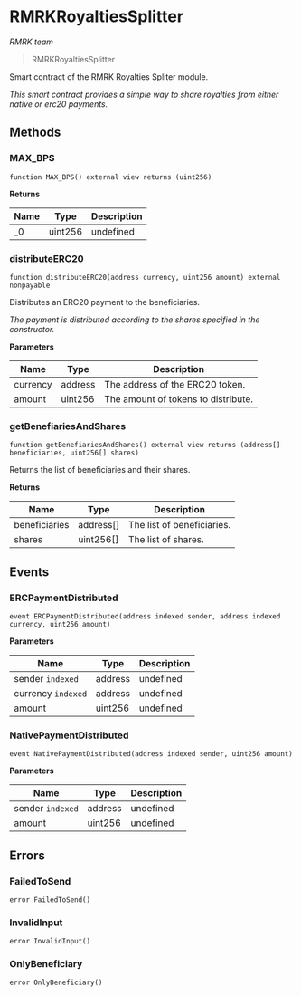 # RMRKRoyaltiesSplitter

*RMRK team*

> RMRKRoyaltiesSplitter

Smart contract of the RMRK Royalties Spliter module.

*This smart contract provides a simple way to share royalties from either native or erc20 payments.*

## Methods

### MAX_BPS

```solidity
function MAX_BPS() external view returns (uint256)
```






**Returns**

| Name | Type | Description |
|---|---|---|
| _0 | uint256 | undefined |

### distributeERC20

```solidity
function distributeERC20(address currency, uint256 amount) external nonpayable
```

Distributes an ERC20 payment to the beneficiaries.

*The payment is distributed according to the shares specified in the constructor.*

**Parameters**

| Name | Type | Description |
|---|---|---|
| currency | address | The address of the ERC20 token. |
| amount | uint256 | The amount of tokens to distribute. |

### getBenefiariesAndShares

```solidity
function getBenefiariesAndShares() external view returns (address[] beneficiaries, uint256[] shares)
```

Returns the list of beneficiaries and their shares.




**Returns**

| Name | Type | Description |
|---|---|---|
| beneficiaries | address[] | The list of beneficiaries. |
| shares | uint256[] | The list of shares. |



## Events

### ERCPaymentDistributed

```solidity
event ERCPaymentDistributed(address indexed sender, address indexed currency, uint256 amount)
```





**Parameters**

| Name | Type | Description |
|---|---|---|
| sender `indexed` | address | undefined |
| currency `indexed` | address | undefined |
| amount  | uint256 | undefined |

### NativePaymentDistributed

```solidity
event NativePaymentDistributed(address indexed sender, uint256 amount)
```





**Parameters**

| Name | Type | Description |
|---|---|---|
| sender `indexed` | address | undefined |
| amount  | uint256 | undefined |



## Errors

### FailedToSend

```solidity
error FailedToSend()
```






### InvalidInput

```solidity
error InvalidInput()
```






### OnlyBeneficiary

```solidity
error OnlyBeneficiary()
```







